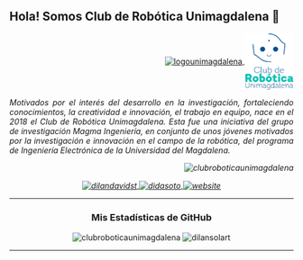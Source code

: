 ## **Hola! Somos Club de Robótica Unimagdalena** 👋

<div align="right">
  <a href="https://www.unimagdalena.edu.co/" target="blank">
    <img align="center" src="https://bloque10.unimagdalena.edu.co/wp-content/uploads/2021/05/Escudo-Color-Texto-azul-sin-acreditacion-1024x759.png" alt="logounimagdalena" height="100"/>
  </a>
  <a href="https://www.unimagdalena.edu.co/" target="blank">
    <img align="center" src="https://raw.githubusercontent.com/dilansolart/resourceLied/main/logo%404x.png" alt="logoclub" height="100"/>
  </a>
</div>

<div style="font-style: italic; text-align: justify;" markdown="1">

Motivados por el interés del desarrollo en la investigación, fortaleciendo conocimientos, la creatividad e innovación, el trabajo en equipo, 
nace en el 2018 el Club de Robótica Unimagdalena. Esta fue una iniciativa del grupo de investigación Magma Ingeniería, en conjunto de unos jóvenes 
motivados por la investigación e innovación en el campo de la robótica, del programa de Ingeniería Electrónica de la Universidad del Magdalena. 

  <div align="center">
    <p align="right"><img src="https://komarev.com/ghpvc/?username=clubroboticaunimagdalena&label=Profile%20views&color=0e75b6&style=plastic&color=000000" alt="clubroboticaunimagdalena" /></p>
    <p align="center">
      <a href="https://fb.com/ClubdeRoboticaUnimagdalena" target="blank">
        <img align="center" src="https://raw.githubusercontent.com/rahuldkjain/github-profile-readme-generator/master/src/images/icons/Social/facebook.svg" alt="dilandavidst" height="30" width="40" />
      </a>
      <a href="https://instagram.com/roboticaunimagdalena" target="blank">
        <img align="center" src="https://raw.githubusercontent.com/rahuldkjain/github-profile-readme-generator/master/src/images/icons/Social/instagram.svg" alt="didasoto" height="30" width="40" />
      </a>
      <a href="https://ClubRoboticaUnimagdalena.github.io/" target="blank">
        <img align="center" src="https://img.icons8.com/cotton/64/000000/internet-browser.png" alt="website" height="30" width="30" />
      </a>
    </p>
  </div>

</div>

--- 

<div align="center">

### **Mis Estadísticas de GitHub**

<p>
    <img src="https://github-readme-stats.vercel.app/api?username=clubroboticaunimagdalena&show_icons=true&locale=en" alt="clubroboticaunimagdalena" />
    <img src="https://github-readme-stats.vercel.app/api/top-langs?username=clubroboticaunimagdalena&show_icons=true&locale=en&layout=compact" alt="dilansolart" />
</p>

</div>

---


<!---
ClubRoboticaUnimagdalena/ClubRoboticaUnimagdalena is a ✨ special ✨ repository because its `README.md` (this file) appears on your GitHub profile.
You can click the Preview link to take a look at your changes.
--->
